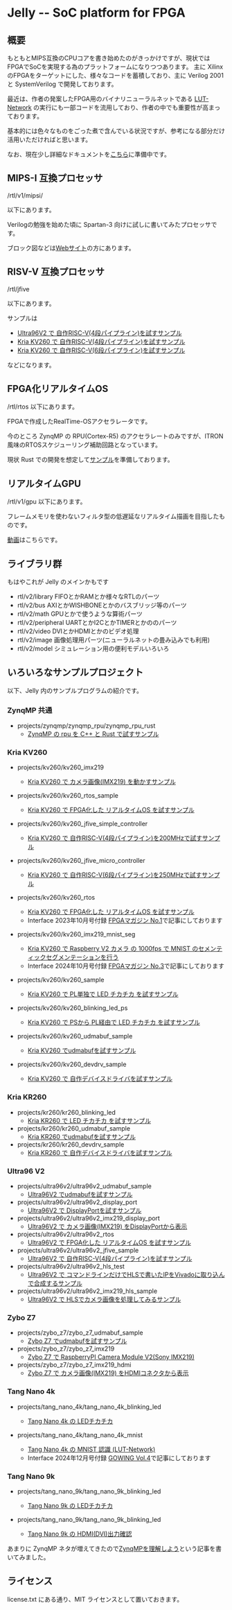 # Jelly -- SoC platform for FPGA

## 概要

もともとMIPS互換のCPUコアを書き始めたのがきっかけですが、現状ではFPGAでSoCを実現する為のプラットフォームになりつつあります。
主に Xilinx のFPGAをターゲットにした、様々なコードを蓄積しており、主に Verilog 2001 と SystemVerilog で開発しております。

最近は、作者の発案したFPGA用のバイナリニューラルネットである [LUT-Network](https://github.com/ryuz/BinaryBrain) の実行にも一部コードを流用しており、作者の中でも重要性が高まっております。

基本的には色々なものをごった煮で含んでいる状況ですが、参考になる部分だけ活用いただければと思います。

なお、現在少し詳細なドキュメントを[こちら](https://jelly-fpga.readthedocs.io/jv/master/)に準備中です。


## MIPS-I 互換プロセッサ

/rtl/v1/mipsi/

以下にあります。

Verilogの勉強を始めた頃に Spartan-3 向けに試しに書いてみたプロセッサです。

ブロック図などは[Webサイト](http://ryuz.my.coocan.jp/legacy/jelly/index.html)の方にあります。


## RISV-V 互換プロセッサ

/rtl/jfive

以下にあります。

サンプルは

- [Ultra96V2 で 自作RISC-V(4段パイプライン)を試すサンプル](projects/ultra96v2/ultra96v2_jfive_sample/README.md)
- [Kria KV260 で 自作RISC-V(4段パイプライン)を試すサンプル](projects/kv260/kv260_jfive_simple_controller/README.md)
- [Kria KV260 で 自作RISC-V(6段パイプライン)を試すサンプル](projects/kv260/kv260_jfive_micro_controller/README.md)

などになります。

## FPGA化リアルタイムOS

/rtl/rtos
以下にあります。

FPGAで作成したRealTime-OSアクセラレータです。

今のところ ZynqMP の RPU(Cortex-R5) のアクセラレートのみですが、ITRON風味のRTOSスケジューリング補助回路となっています。

現状 Rust での開発を想定して[サンプル](projects/ultra96v2/ultra96v2_rtos/README.md)を準備しております。


## リアルタイムGPU

/rtl/v1/gpu
以下にあります。

フレームメモリを使わないフィルタ型の低遅延なリアルタイム描画を目指したものです。

[動画](https://www.youtube.com/watch?v=vl-lhSOOlSk)はこちらです。


## ライブラリ群

もはやこれが Jelly のメインかもです

- rtl/v2/library      FIFOとかRAMとか様々なRTLのパーツ
- rtl/v2/bus          AXIとかWISHBONEとかのバスブリッジ等のパーツ
- rtl/v2/math         GPUとかで使うような算術パーツ
- rtl/v2/peripheral   UARTとかI2CとかTIMERとかののパーツ
- rtl/v2/video        DVIとかHDMIとかのビデオ処理
- rtl/v2/image        画像処理用パーツ(ニューラルネットの畳み込みでも利用)
- rtl/v2/model        シミュレーション用の便利モデルいろいろ


## いろいろなサンプルプロジェクト

以下、Jelly 内のサンプルプログラムの紹介です。

### ZynqMP 共通

- projects/zynqmp/zynqmp_rpu/zynqmp_rpu_rust
    - [ZynqMP の rpu を C++ と Rust で試すサンプル](projects/zynqmp/zynqmp_rpu/README.md)

### Kria KV260

- projects/kv260/kv260_imx219
    - [Kria KV260 で カメラ画像(IMX219) を動かすサンプル](projects/kv260/kv260_imx219/README.md)
- projects/kv260/kv260_rtos_sample  
    - [Kria KV260 で FPGA化した リアルタイムOS を試すサンプル](projects/kv260/kv260_rtos/README.md)
- projects/kv260/kv260_jfive_simple_controller
    - [Kria KV260 で 自作RISC-V(4段パイプライン)を200MHzで試すサンプル](projects/kv260/kv260_jfive_simple_controller/README.md)
- projects/kv260/kv260_jfive_micro_controller
    - [Kria KV260 で 自作RISC-V(6段パイプライン)を250MHzで試すサンプル](projects/kv260/kv260_jfive_micro_controller/README.md)

- projects/kv260/kv260_rtos
    - [Kria KV260 で FPGA化した リアルタイムOS を試すサンプル](projects/kv260/kv260_rtos/README.md)
    - Interface 2023年10月号付録 [FPGAマガジン No.1](https://fpga.tokyo/real-time-os-on-fpga/)で記事にしております

- projects/kv260/kv260_imx219_mnist_seg
    - [Kria KV260 で Raspberry V2 カメラ の 1000fps で MNIST のセメンティックセグメンテーションを行う](projects/kv260/kv260_imx219_mnist_seg/README.md)
    - Interface 2024年10月号付録 [FPGAマガジン No.3](https://fpga.tokyo/no3-2/)で記事にしております

- projects/kv260/kv260_sample
    - [Kria KV260 で PL単独で LED チカチカ を試すサンプル](projects/kv260/kv260_sample/README.md)
- projects/kv260/kv260_blinking_led_ps
    - [Kria KV260 で PSから PL経由で LED チカチカ を試すサンプル](projects/kv260/kv260_sample/README.md)
- projects/kv260/kv260_udmabuf_sample
    - [Kria KV260 でudmabufを試すサンプル](projects/kv260/kv260_udmabuf_sample/README.md)
- projects/kv260/kv260_devdrv_sample
    - [Kria KV260 で 自作デバイスドライバを試すサンプル](projects/kv260/kv260_devdrv_sample/README.md)


### Kria KR260

- projects/kr260/kr260_blinking_led
    - [Kria KR260 で LED チカチカ を試すサンプル](projects/kr260/kr260_blinking_led/README.md)
- projects/kr260/kr260_udmabuf_sample
    - [Kria KR260 でudmabufを試すサンプル](projects/kr260/kr260_udmabuf_sample/README.md)
- projects/kr260/kr260_devdrv_sample
    - [Kria KR260 で 自作デバイスドライバを試すサンプル](projects/kr260/kr260_devdrv_sample/README.md)


### Ultra96 V2

- projects/ultra96v2/ultra96v2_udmabuf_sample
    - [Ultra96V2 でudmabufを試すサンプル](projects/ultra96v2/ultra96v2_udmabuf_sample/README.md)
- projects/ultra96v2/ultra96v2_display_port
    - [Ultra96V2 で DisplayPortを試すサンプル](projects/ultra96v2/ultra96v2_display_port/README.md)
- projects/ultra96v2/ultra96v2_imx219_display_port
    - [Ultra96V2 で カメラ画像(IMX219) をDisplayPortから表示](projects/ultra96v2/ultra96v2_imx219_display_port/README.md)
- projects/ultra96v2/ultra96v2_rtos
    - [Ultra96V2 で FPGA化した リアルタイムOS を試すサンプル](projects/ultra96v2/ultra96v2_rtos/README.md)
- projects/ultra96v2/ultra96v2_jfive_sample
    - [Ultra96V2 で 自作RISC-V(4段パイプライン)を試すサンプル](projects/ultra96v2/ultra96v2_jfive_sample/README.md)
- projects/ultra96v2/ultra96v2_hls_test
    - [Ultra96V2 で コマンドラインだけでHLSで書いたIPをVivadoに取り込んで合成するサンプル](projects/ultra96v2/ultra96v2_hls_sample/README.md)
- projects/ultra96v2/ultra96v2_imx219_hls_sample
    - [Ultra96V2 で HLSでカメラ画像を処理してみるサンプル](projects/ultra96v2/ultra96v2_imx219_hls_sample/README.md)

### Zybo Z7

- projects/zybo_z7/zybo_z7_udmabuf_sample
    - [Zybo Z7 でudmabufを試すサンプル](projects/zybo_z7/zybo_z7_udmabuf_sample/README.md)
- projects/zybo_z7/zybo_z7_imx219
    - [Zybo Z7 で RaspberryPI Camera Module V2(Sony IMX219)](projects/zybo_z7/zybo_z7_imx219/README.md)
- projects/zybo_z7/zybo_z7_imx219_hdmi
    - [Zybo Z7 で カメラ画像(IMX219) をHDMIコネクタから表示](projects/zybo_z7/zybo_z7_imx219_hdmi/README.md)

### Tang Nano 4k

- projects/tang_nano_4k/tang_nano_4k_blinking_led
    - [Tang Nano 4k の LEDチカチカ](projects/tang_nano_4k/tang_nano_4k_blinking_led/README.md)

- projects/tang_nano_4k/tang_nano_4k_mnist
    - [Tang Nano 4k の MNIST 認識 (LUT-Network)](projects/tang_nano_4k/tang_nano_4k_mnist/README.md)
    - Interface 2024年12月号付録 [GOWING Vol.4](https://fpga.tokyo/gowin_vol4_news/)で記事にしております

### Tang Nano 9k

- projects/tang_nano_9k/tang_nano_9k_blinking_led
    - [Tang Nano 9k の LEDチカチカ](projects/tang_nano_9k/tang_nano_9k_blinking_led/README.md)

- projects/tang_nano_9k/tang_nano_9k_blinking_led
    - [Tang Nano 9k の HDMI(DVI)出力確認](projects/tang_nano_9k/tang_nano_9k_hdmi_sample/README.md)



あまりに ZynqMP ネタが増えてきたので[ZynqMPを理解しよう](https://zenn.dev/ryuz88/books/zynqmp_study)という記事を書いてみました。

## ライセンス

  license.txt にある通り、MIT ライセンスとして置いておきます。
